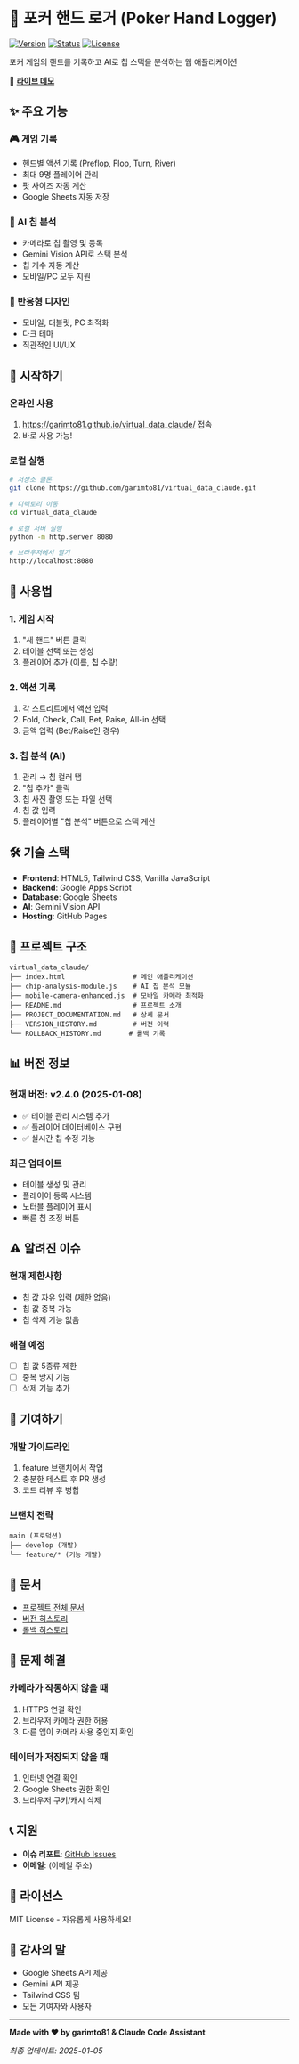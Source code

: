# 🎰 포커 핸드 로거 (Poker Hand Logger)

[![Version](https://img.shields.io/badge/version-v2.4.0-green)](https://github.com/garimto81/virtual_data_claude)
[![Status](https://img.shields.io/badge/status-stable-success)](https://garimto81.github.io/virtual_data_claude/)
[![License](https://img.shields.io/badge/license-MIT-blue)](LICENSE)

포커 게임의 핸드를 기록하고 AI로 칩 스택을 분석하는 웹 애플리케이션

🔗 **[라이브 데모](https://garimto81.github.io/virtual_data_claude/)**

## ✨ 주요 기능

### 🎮 게임 기록
- 핸드별 액션 기록 (Preflop, Flop, Turn, River)
- 최대 9명 플레이어 관리
- 팟 사이즈 자동 계산
- Google Sheets 자동 저장

### 🤖 AI 칩 분석
- 카메라로 칩 촬영 및 등록
- Gemini Vision API로 스택 분석
- 칩 개수 자동 계산
- 모바일/PC 모두 지원

### 📱 반응형 디자인
- 모바일, 태블릿, PC 최적화
- 다크 테마
- 직관적인 UI/UX

## 🚀 시작하기

### 온라인 사용
1. https://garimto81.github.io/virtual_data_claude/ 접속
2. 바로 사용 가능!

### 로컬 실행
```bash
# 저장소 클론
git clone https://github.com/garimto81/virtual_data_claude.git

# 디렉토리 이동
cd virtual_data_claude

# 로컬 서버 실행
python -m http.server 8080

# 브라우저에서 열기
http://localhost:8080
```

## 📖 사용법

### 1. 게임 시작
1. "새 핸드" 버튼 클릭
2. 테이블 선택 또는 생성
3. 플레이어 추가 (이름, 칩 수량)

### 2. 액션 기록
1. 각 스트리트에서 액션 입력
2. Fold, Check, Call, Bet, Raise, All-in 선택
3. 금액 입력 (Bet/Raise인 경우)

### 3. 칩 분석 (AI)
1. 관리 → 칩 컬러 탭
2. "칩 추가" 클릭
3. 칩 사진 촬영 또는 파일 선택
4. 칩 값 입력
5. 플레이어별 "칩 분석" 버튼으로 스택 계산

## 🛠️ 기술 스택

- **Frontend**: HTML5, Tailwind CSS, Vanilla JavaScript
- **Backend**: Google Apps Script
- **Database**: Google Sheets
- **AI**: Gemini Vision API
- **Hosting**: GitHub Pages

## 📁 프로젝트 구조

```
virtual_data_claude/
├── index.html                 # 메인 애플리케이션
├── chip-analysis-module.js    # AI 칩 분석 모듈
├── mobile-camera-enhanced.js  # 모바일 카메라 최적화
├── README.md                  # 프로젝트 소개
├── PROJECT_DOCUMENTATION.md   # 상세 문서
├── VERSION_HISTORY.md         # 버전 이력
└── ROLLBACK_HISTORY.md       # 롤백 기록
```

## 📊 버전 정보

### 현재 버전: v2.4.0 (2025-01-08)
- ✅ 테이블 관리 시스템 추가
- ✅ 플레이어 데이터베이스 구현
- ✅ 실시간 칩 수정 기능

### 최근 업데이트
- 테이블 생성 및 관리
- 플레이어 등록 시스템
- 노터블 플레이어 표시
- 빠른 칩 조정 버튼

## ⚠️ 알려진 이슈

### 현재 제한사항
- 칩 값 자유 입력 (제한 없음)
- 칩 값 중복 가능
- 칩 삭제 기능 없음

### 해결 예정
- [ ] 칩 값 5종류 제한
- [ ] 중복 방지 기능
- [ ] 삭제 기능 추가

## 🤝 기여하기

### 개발 가이드라인
1. feature 브랜치에서 작업
2. 충분한 테스트 후 PR 생성
3. 코드 리뷰 후 병합

### 브랜치 전략
```
main (프로덕션)
├── develop (개발)
└── feature/* (기능 개발)
```

## 📝 문서

- [프로젝트 전체 문서](PROJECT_DOCUMENTATION.md)
- [버전 히스토리](VERSION_HISTORY.md)
- [롤백 히스토리](ROLLBACK_HISTORY.md)

## 🔧 문제 해결

### 카메라가 작동하지 않을 때
1. HTTPS 연결 확인
2. 브라우저 카메라 권한 허용
3. 다른 앱이 카메라 사용 중인지 확인

### 데이터가 저장되지 않을 때
1. 인터넷 연결 확인
2. Google Sheets 권한 확인
3. 브라우저 쿠키/캐시 삭제

## 📞 지원

- **이슈 리포트**: [GitHub Issues](https://github.com/garimto81/virtual_data_claude/issues)
- **이메일**: (이메일 주소)

## 📄 라이선스

MIT License - 자유롭게 사용하세요!

## 🙏 감사의 말

- Google Sheets API 제공
- Gemini API 제공
- Tailwind CSS 팀
- 모든 기여자와 사용자

---

**Made with ❤️ by garimto81 & Claude Code Assistant**

*최종 업데이트: 2025-01-05*